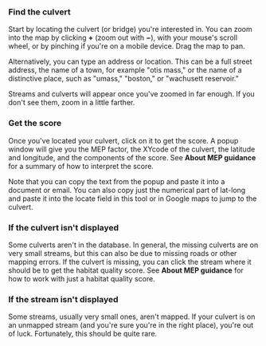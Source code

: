 ### Find the culvert

Start by locating the culvert (or bridge) you're interested in. You can 
zoom into the map by clicking **+** (zoom out with **&#x2212;**), with your mouse's 
scroll wheel, or by pinching if you're on a mobile device. Drag the map to pan.

Alternatively, you can type an address or location. This can be a full street
address, the name of a town, for example "otis mass," or the name of a 
distinctive place, such as "umass," "boston," or "wachusett reservoir."

Streams and culverts will appear once you've zoomed in far enough. If you don't
see them, zoom in a little farther.

### Get the score

Once you've located your culvert, click on it to get the score. A popup window
will give you the MEP factor, the XYcode of the culvert, the latitude and 
longitude, and the components of the score. See **About MEP guidance** for a 
summary of how to interpret the score.

Note that you can copy the text from the popup and paste it into a document or 
email. You can also copy just the numerical part of lat-long and paste it into 
the locate field in this tool or in Google maps to jump to the culvert.

### If the culvert isn't displayed

Some culverts aren't in the database. In general, the missing culverts are
on very small streams, but this can also be due to missing roads or other 
mapping errors. If the culvert is missing, you can click the stream where it
should be to get the habitat quality score. See **About MEP guidance** for 
how to work with just a habitat quality score.

### If the stream isn't displayed

Some streams, usually very small ones, aren't mapped. If your culvert is
on an unmapped stream (and you're sure you're in the right place), you're 
out of luck. Fortunately, this should be quite rare.
